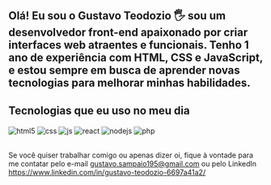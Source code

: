 ## Olá! Eu sou o Gustavo Teodozio 🖐️ sou um desenvolvedor front-end apaixonado por criar interfaces web atraentes e funcionais. Tenho 1 ano de experiência com HTML, CSS e JavaScript, e estou sempre em busca de aprender novas tecnologias para melhorar minhas habilidades.

## Tecnologias que eu uso no meu dia

<div style="display: inline_block">
  <img align="center" alt="html5" src="https://img.shields.io/badge/HTML5-E34F26?style=for-the-badge&logo=html5&logoColor=white" />
  <img align="center" alt="css" src="https://img.shields.io/badge/CSS3-1572B6?style=for-the-badge&logo=css3&logoColor=white" />
  <img align="center" alt="js" src="https://img.shields.io/badge/JavaScript-F7DF1E?style=for-the-badge&logo=javascript&logoColor=black" />
  <img align="center" alt="react" src="https://img.shields.io/badge/React-20232A?style=for-the-badge&logo=react&logoColor=61DAFB" />
  <img align="center" alt="nodejs" src="https://img.shields.io/badge/Node.js-43853D?style=for-the-badge&logo=node.js&logoColor=white" />
  <img align="center" alt="php" src="https://img.shields.io/badge/PHP-777BB4?style=for-the-badge&logo=php&logoColor=white"
  <img align="center" alt="sql" src= "https://img.shields.io/badge/MySQL-005C84?style=for-the-badge&logo=mysql&logoColor=white" />     
</div><br/>

Se você quiser trabalhar comigo ou apenas dizer oi, fique à vontade para me contatar pelo e-mail gustavo.sampaio195@gmail.com  ou pelo LinkedIn https://www.linkedin.com/in/gustavo-teodozio-6697a41a2/

